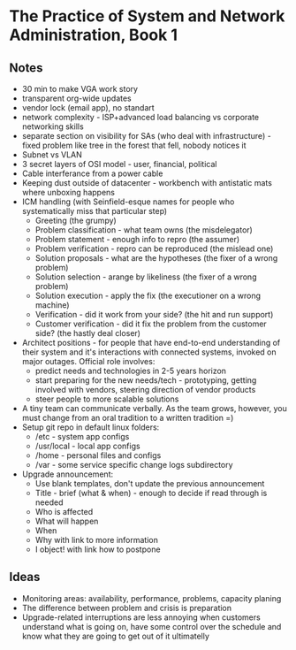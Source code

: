 # The Practice of System and Network Administration, Book 1

## Notes

- 30 min to make VGA work story
- transparent org-wide updates
- vendor lock (email app), no standart
- network complexity - ISP+advanced load balancing vs corporate networking skills
- separate section on visibility for SAs (who deal with infrastructure) - fixed problem like tree in the forest that fell, nobody notices it
- Subnet vs VLAN
- 3 secret layers of OSI model - user, financial, political
- Cable interferance from a power cable
- Keeping dust outside of datacenter - workbench with antistatic mats where unboxing happens
- ICM handling (with Seinfield-esque names for people who systematically miss that particular step)
  - Greeting (the grumpy)
  - Problem classification - what team owns (the misdelegator)
  - Problem statement - enough info to repro (the assumer)
  - Problem verification - repro can be reproduced (the mislead one)
  - Solution proposals - what are the hypotheses (the fixer of a wrong problem)
  - Solution selection - arange by likeliness (the fixer of a wrong problem)
  - Solution execution - apply the fix (the executioner on a wrong machine)
  - Verification - did it work from your side? (the hit and run support)
  - Customer verification - did it fix the problem from the customer side? (the hastly deal closer)
- Architect positions - for people that have end-to-end understanding of their system and it's interactions with connected systems, invoked on major outages. Official role involves:
  - predict needs and technologies in 2-5 years horizon
  - start preparing for the new needs/tech - prototyping, getting involved with vendors, steering direction of vendor products
  - steer people to more scalable solutions
- A tiny team can communicate verbally. As the team grows, however, you must change from an oral tradition to a written tradition =)
- Setup git repo in default linux folders:
  - /etc - system app configs
  - /usr/local - local app configs
  - /home - personal files and configs
  - /var - some service specific change logs subdirectory
- Upgrade announcement:
  - Use blank templates, don't update the previous announcement
  - Title - brief (what & when) - enough to decide if read through is needed
  - Who is affected
  - What will happen
  - When
  - Why with link to more information
  - I object! with link how to postpone

## Ideas

- Monitoring areas: availability, performance, problems, capacity planing
- The difference between problem and crisis is preparation
- Upgrade-related interruptions are less annoying when customers understand what is going on, have some control over the schedule and know what they are going to get out of it ultimatelly

